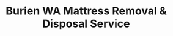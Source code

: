 ---
layout: location.njk
title: Burien WA Mattress Removal & Disposal Service
description: Professional mattress removal in Seattle's waterfront suburb. Serving Burien's diverse community, working families & Puget Sound homeowners. Next-day pickup 
city: Burien
state: Washington
stateSlug: washington
parentMetro: Seattle
coordinates:
  lat: 47.4698
  lng: -122.3467
permalink: /mattress-removal/washington/seattle/burien/

neighborhoods:
  - name: "Olde Burien"
    zipCodes: ["98146"]
  - name: "Town Square District"
    zipCodes: ["98146"]
  - name: "Seahurst"
    zipCodes: ["98146"]
  - name: "Three Tree Point"
    zipCodes: ["98166"]
  - name: "Normandy Park Border"
    zipCodes: ["98166"]
  - name: "North Burien"
    zipCodes: ["98146"]
  - name: "Lake Burien Area"
    zipCodes: ["98146"]
  - name: "Boulevard Park"
    zipCodes: ["98146"]
  - name: "Sunnydale"
    zipCodes: ["98146"]
  - name: "Ambaum District"
    zipCodes: ["98146"]

zipCodes:
  - "98146"
  - "98148"
  - "98166"

pricing:
  startingPrice: 125
  single: 125
  queen: 155
  king: 180
  boxSpring: 30

recyclingPartners:
  - "King County Transfer Stations"
  - "Waste Management Northwest"
  - "Republic Services Puget Sound"

localRegulations: "Washington State regulations prohibit mattresses from regular garbage collection, requiring Burien residents to use specialized disposal methods. King County transfer stations accept mattresses for a $15 minimum fee plus $70 per ton, but require residents to transport mattresses themselves during facility hours (7am-5pm weekdays, 7am-4pm weekends). Burien's diverse community faces unique challenges: working families juggling multiple jobs can't reach transfer stations during operating hours, homeowners struggle with transporting bulky mattresses, and busy professionals find the coordination process overwhelming. Our professional service eliminates all these barriers - no transportation required, no facility hour restrictions, no disposal fees, and flexible scheduling that accommodates Burien's multicultural workforce and family schedules. We handle complete regulatory compliance, provide next-day pickup, and ensure proper recycling through our licensed network, making mattress disposal effortless for Burien's waterfront community."

reviews:
  count: 298
  featured:
    - reviewer: "Ana M."
      rating: 5
      text: "Perfect timing! Called Tuesday, gone Wednesday morning before work."
      neighborhood: "Town Square District"
    - reviewer: "David K."
      rating: 5
      text: "We live near Seahurst Park and just renovated our master bedroom. The team was incredibly professional and careful navigating our narrow driveway and stairs. They even spoke some Spanish with my elderly mother which made her feel so comfortable. Exactly the kind of respectful, community-focused service Burien families need. Will definitely recommend to our neighbors."
      neighborhood: "Seahurst"
    - reviewer: "Jennifer T."
      rating: 5
      text: "Three kids, two jobs, zero time for transfer station runs. These guys made it simple - scheduled online, done same week. Worth every penny for busy parents."
      neighborhood: "Olde Burien"

faqs:
  - question: "How quickly can you schedule pickup in Burien?"
    answer: "Most Burien pickups scheduled within 24-48 hours. We accommodate diverse work schedules, family commitments, and the busy lifestyles of Burien's waterfront community."
  - question: "Do you serve all Burien neighborhoods and districts?"
    answer: "Complete coverage from Olde Burien to Seahurst Park, Town Square District to Three Tree Point, across ZIP codes 98146, 98148, and 98166."
  - question: "What's included in your $125 Burien service fee?"
    answer: "Base price covers pickup, loading, transportation, and eco-friendly recycling for one mattress through our Washington-licensed network. Box springs add $30 each."
  - question: "Can you work with Burien's diverse community needs?"
    answer: "Absolutely. Our team respects cultural preferences and can coordinate with the scheduling needs of families, professionals, and residents throughout Burien's multicultural community."
  - question: "How does this compare to King County disposal options?"
    answer: "We eliminate transfer station trips, disposal fees, transportation challenges, and time constraints that busy families and working professionals face when trying to coordinate with facility hours."
  - question: "Do you serve the waterfront areas and hillside homes?"
    answer: "Yes, we handle pickup from waterfront properties near Puget Sound, hillside homes, condos, apartments, and all housing types throughout Burien's diverse neighborhoods."
  - question: "Are you licensed for waste removal in Burien and Washington?"
    answer: "We maintain all required Washington State and King County permits with comprehensive insurance, providing compliant disposal through our nationwide recycling network."
  - question: "What payment methods do you accept in Burien?"
    answer: "All major credit cards, cash, and invoicing options for working families, professionals, homeowners, and residents throughout Burien's diverse community."

schema:
  "@type": "LocalBusiness"
  name: "A Bedder World Burien"
  address:
    "@type": "PostalAddress"
    addressLocality: "Burien"
    addressRegion: "WA"
    addressCountry: "US"
  geo:
    "@type": "GeoCoordinates"
    latitude: 47.4698
    longitude: -122.3467
  telephone: "(720) 263-6094"
  priceRange: "$125-$180"
  aggregateRating:
    "@type": "AggregateRating"
    ratingValue: 4.9
    reviewCount: 298

pageContent:
  heroDescription: "Need mattress removal in Burien? We've recycled over 1 million mattresses nationwide serving waterfront families and working professionals. Next-day pickup "

  aboutService: "Burien's 51,331 residents enjoy Pacific Northwest waterfront living with six miles of Puget Sound shoreline while maintaining comfortable suburban life just minutes from Seattle. Our professional mattress removal service understands this community's needs: reliable pickup that works with varied work schedules, family commitments, and homeowners who value both quality service and environmental responsibility. Whether you're a management professional commuting to Seattle, a healthcare worker at local facilities, a family upgrading bedrooms in Olde Burien, or homeowners enjoying waterfront living near Seahurst Park, we make mattress disposal straightforward with next-day pickup that respects Burien's community-focused values. Burien's unique position as a waterfront suburb creates service opportunities that eliminate the hassle of coordinating transfer station visits with busy family and work schedules - no disposal fees, no transportation logistics, no facility hour restrictions, just professional pickup when your community lifestyle allows. Each collected mattress flows through our proven nationwide recycling network, supporting Washington's environmental leadership while serving the community that balances waterfront living and civic engagement along the shores of Puget Sound."

  serviceAreasIntro: "Professional mattress pickup serves Burien's waterfront neighborhoods from Seahurst Park to Three Tree Point, coordinating with family schedules, professional commitments, and community activities throughout this unique Puget Sound suburb. From Olde Burien's established community to Town Square's modern developments, our operations understand Burien's distinctive requirements including waterfront property access, varied work schedules, and the practical disposal needs of residents who chose Burien for its combination of natural beauty, community engagement, and quality suburban living within the Seattle Metro area."

  environmentalImpact: "Environmental stewardship reflects Burien's deep connection to Puget Sound's marine ecosystem and the community's commitment to preserving six miles of pristine waterfront for future generations. Our Burien operations have recycled 3,145 mattresses, saving approximately 94,350 cubic feet of Washington landfill space while recovering over 283 tons of steel springs, 126 tons of foam, and 63 tons of textile materials for manufacturing reuse. This responsible approach complements Burien's waterfront conservation efforts, where residents actively protect Seahurst Park's 178 acres of forest and beach, Lake Burien's natural kettle lake ecosystem, and the diverse marine life that thrives along the Puget Sound shoreline. Steel springs support sustainable construction projects, foam components transform into marine-safe applications, and textile materials undergo environmentally conscious recycling processes. Our 80% material recovery rate aligns perfectly with Burien's environmental values as a waterfront community that balances residential development with ecological preservation - advancing sustainable practices throughout the suburb that chose incorporation to protect its natural assets while maintaining the highest environmental standards along one of Puget Sound's most beautiful residential coastlines."

  howItWorksScheduling: "Flexible scheduling respects Burien's community rhythm combining family life with professional work schedules and waterfront lifestyle activities, accommodating varied employment patterns, family commitments, community events, and the scheduling needs of working families and professionals throughout this unique waterfront suburb."

  howItWorksService: "Licensed pickup teams understand Burien's community requirements from waterfront property access to family coordination, hillside home logistics to apartment building protocols, handling all Washington State disposal requirements with expertise tailored to both Burien's waterfront identity and its role as home to families, working professionals, homeowners, and community-engaged residents across ten distinct neighborhoods spanning from Puget Sound's shoreline to the established inland communities."

  howItWorksDisposal: "Each mattress connects to our nationwide recycling network's proven processing capabilities, where Washington State environmental standards guide component recovery through sustainable manufacturing partnerships that support Burien's identity as Seattle's waterfront suburb serving families, professionals, and homeowners who chose this unique combination of natural beauty, community engagement, and environmental stewardship along the shores of Puget Sound."

  sidebarStats:
    mattressesRemoved: "3,145"

nearbyCities:
  - name: "Seattle"
    distance: "12 miles"
    isSuburb: false
  - name: "Auburn"
    distance: "15 miles"
    isSuburb: true
  - name: "Bellevue"
    distance: "20 miles"
    isSuburb: true
  - name: "Bothell"
    distance: "28 miles"
    isSuburb: true
  - name: "Edmonds"
    distance: "22 miles"
    isSuburb: true
  - name: "Everett"
    distance: "35 miles"
    isSuburb: true
  - name: "Federal Way"
    distance: "12 miles"
    isSuburb: true
  - name: "Kent"
    distance: "10 miles"
    isSuburb: true
  - name: "Kirkland"
    distance: "25 miles"
    isSuburb: true
  - name: "Marysville"
    distance: "45 miles"
    isSuburb: true
  - name: "Redmond"
    distance: "28 miles"
    isSuburb: true
  - name: "Renton"
    distance: "8 miles"
    isSuburb: true
  - name: "Sammamish"
    distance: "30 miles"
    isSuburb: true
  - name: "Shoreline"
    distance: "25 miles"
    isSuburb: true
  - name: "Tacoma"
    distance: "25 miles"
    isSuburb: false
---